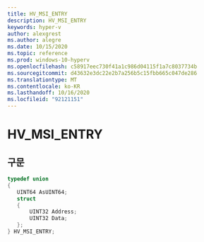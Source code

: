 ```yaml
---
title: HV_MSI_ENTRY
description: HV_MSI_ENTRY
keywords: hyper-v
author: alexgrest
ms.author: alegre
ms.date: 10/15/2020
ms.topic: reference
ms.prod: windows-10-hyperv
ms.openlocfilehash: c58917eec730f41a1c986d04115f1a7c8037734b
ms.sourcegitcommit: d43632e3dc22e2b7a256b5c15fbb665c047de286
ms.translationtype: MT
ms.contentlocale: ko-KR
ms.lasthandoff: 10/16/2020
ms.locfileid: "92121151"
---
```

# <a name="hv_msi_entry"></a>HV_MSI_ENTRY

## <a name="syntax"></a>구문

 ```c
typedef union
{
    UINT64 AsUINT64;
    struct
    {
        UINT32 Address;
        UINT32 Data;
    };
} HV_MSI_ENTRY;
 ```